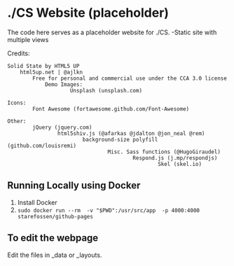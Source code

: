 # ./CS Website (placeholder)
The code here serves as a placeholder website for ./CS.
-Static site with multiple views


Credits:

    Solid State by HTML5 UP
        html5up.net | @ajlkn
            Free for personal and commercial use under the CCA 3.0 license
                Demo Images:
                        Unsplash (unsplash.com)

    Icons:
            Font Awesome (fortawesome.github.com/Font-Awesome)

    Other:
            jQuery (jquery.com)
                    html5shiv.js (@afarkas @jdalton @jon_neal @rem)
                            background-size polyfill (github.com/louisremi)
                                    Misc. Sass functions (@HugoGiraudel)
                                            Respond.js (j.mp/respondjs)
                                                    Skel (skel.io)


## Running Locally using Docker
1. Install Docker
2. `sudo docker run --rm  -v "$PWD":/usr/src/app  -p 4000:4000  starefossen/github-pages`


## To edit the webpage
Edit the files in _data or _layouts.